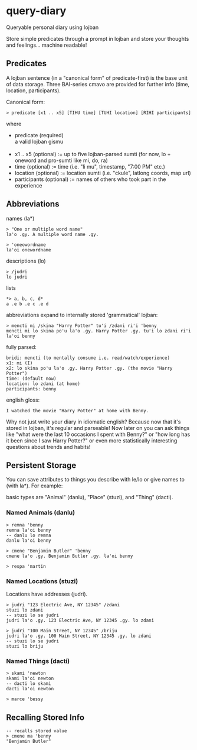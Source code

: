 query-diary
===========

Queryable personal diary using lojban

Store simple predicates through a prompt in lojban and store your thoughts and feelings... machine readable!

## Predicates

A lojban sentence (in a "canonical form" of predicate-first) is the base unit of data storage. Three BAI-series cmavo are provided for further info (time, location, participants).

Canonical form:

    > predicate [x1 .. x5] [TIHU time] [TUHI location] [RIHI participants]
    
where

* predicate (required)<br/>a valid lojban gismu<br/><br/>
* x1 .. x5 (optional) := up to five lojban-parsed sumti (for now, lo + oneword and pro-sumti like mi, do, ra)
* time (optional) := time (i.e. "li mu", timestamp, "7:00 PM" etc.)
* location (optional) := location sumti (i.e. "ckule", latlong coords, map url)
* participants (optional) := names of others who took part in the experience

## Abbreviations

names (la*)

    > "One or multiple word name"
    la'o .gy. A multiple word name .gy.
    
    > 'oneowordname
    la'oi onewordname

descriptions (lo)

    > /judri
    lo judri

lists

    *> a, b, c, d*
    a .e b .e c .e d

abbreviations expand to internally stored 'grammatical' lojban:

    > mencti mi /skina "Harry Potter" tu'i /zdani ri'i 'benny
    mencti mi lo skina po'u la'o .gy. Harry Potter .gy. tu'i lo zdani ri'i la'oi benny

fully parsed:

    bridi: mencti (to mentally consume i.e. read/watch/experience)
    x1: mi (I)
    x2: lo skina po'u la'o .gy. Harry Potter .gy. (the movie "Harry Potter")
    time: (default now)
    location: lo zdani (at home)
    participants: benny
    
english gloss:

    I watched the movie "Harry Potter" at home with Benny.
    
Why not just write your diary in idiomatic english? Because now that it's stored in lojban, it's regular and parseable! Now later on you can ask things like "what were the last 10 occasions I spent with Benny?" or "how long has it been since I saw Harry Potter?" or even more statistically interesting questions about trends and habits!

## Persistent Storage

You can save attributes to things you describe with le/lo or give names to (with la*). For example:

basic types are "Animal" (danlu), "Place" (stuzi), and "Thing" (dacti).

### Named Animals (danlu)

    > remna 'benny
    remna la'oi benny
    -- danlu lo remna
    danlu la'oi benny
    
    > cmene "Benjamin Butler" 'benny
    cmene la'o .gy. Benjamin Butler .gy. la'oi benny
    
    > respa 'martin
    
### Named Locations (stuzi)

Locations have addresses (judri).
    
    > judri "123 Electric Ave, NY 12345" /zdani
    stuzi lo zdani
    -- stuzi lo se judri
    judri la'o .gy. 123 Electric Ave, NY 12345 .gy. lo zdani
    
    > judri "100 Main Street, NY 12345" /briju
    judri la'o .gy. 100 Main Street, NY 12345 .gy. lo zdani
    -- stuzi lo se judri
    stuzi lo briju
    
### Named Things (dacti)

    > skami 'newton
    skami la'oi newton
    -- dacti lo skami
    dacti la'oi newton
    
    > marce 'bessy
    
## Recalling Stored Info

    -- recalls stored value
    > cmene ma 'benny
    "Benjamin Butler"
